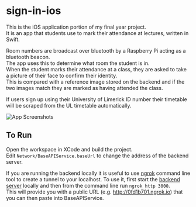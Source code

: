 # sign-in-ios
This is the iOS application portion of my final year project.  
It is an app that students use to mark their attendance at lectures, written in Swift.  

Room numbers are broadcast over bluetooth by a Raspberry Pi acting as a bluetooth beacon.  
The app uses this to determine what room the student is in.  
When the student marks their attendance at a class, they are asked to take a picture of their face to confirm their identity.  
This is compared with a reference image stored on the backend and if the two images match they are marked as having attended the class.  

If users sign up using their University of Limerick ID number their timetable will be scraped from the UL timetable automatically.  

![App Screenshots](https://i.imgur.com/rktwvkU.png)


## To Run

Open the workspace in XCode and build the project.  
Edit `Network/BaseAPIService.baseUrl` to change the address of the backend server.


If you are running the backend locally it is useful to use [ngrok](https://ngrok.com/) command line tool to create a tunnel to your localhost.
To use it, first start the [backend server](https://github.com/colmlg/sign-in-backend) locally and then from the command line run `ngrok http 3000`.  
This will provide you with a public URL (e.g. http://0fd1b701.ngrok.io) that you can then paste into BaseAPIService.
